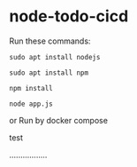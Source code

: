 # node-todo-cicd

Run these commands:


`sudo apt install nodejs`


`sudo apt install npm`


`npm install`

`node app.js`

or Run by docker compose

test

.................
